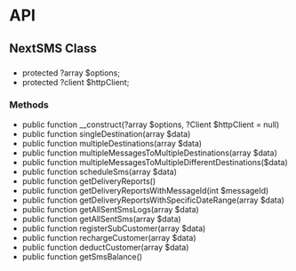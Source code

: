 # API

## NextSMS Class

###

-   protected ?array $options;
-   protected ?client $httpClient;

### Methods

-   public function \_\_construct(?array $options, ?Client $httpClient = null)
-   public function singleDestination(array $data)
-   public function multipleDestinations(array $data)
-   public function multipleMessagesToMultipleDestinations(array $data)
-   public function multipleMessagesToMultipleDifferentDestinations($data)
-   public function scheduleSms(array $data)
-   public function getDeliveryReports()
-   public function getDeliveryReportsWithMessageId(int $messageId)
-   public function getDeliveryReportsWithSpecificDateRange(array $data)
-   public function getAllSentSmsLogs(array $data)
-   public function getAllSentSms(array $data)
-   public function registerSubCustomer(array $data)
-   public function rechargeCustomer(array $data)
-   public function deductCustomer(array $data)
-   public function getSmsBalance()
